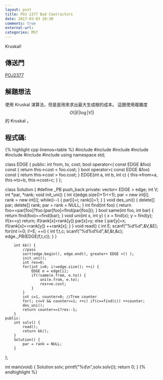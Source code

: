 ```yaml
---
layout: post
title: POJ 2377 Bad Cowtractors
date: 2017-03-03 20:30
comments: true
external-url:
categories: MST
---
```


Kruskal!

## 傳送門
[POJ2377](http://poj.org/problem?id=2377)

## 解題想法
使用 Kruskal 演算法，但是是用來求出最大生成樹的成本。
這題使用複雜度 $$O(\left| E\right| \log \left| V\right| )$$ 的 Kruskal 。

## 程式碼:

{% highlight cpp linenos=table %}
#include <iostream>
#include <string>
#include <cstdio>
#include <cstdlib>
#include <cstring>
#include <algorithm>
#include <vector>
using namespace std;

class EDGE {
    public:
        int from, to, cost;
        bool operator<( const EDGE &foo) const {
            return this->cost < foo.cost;
        }
        bool operator>( const EDGE &foo) const {
            return this->cost > foo.cost;
        }
        EDGE(int a, int b, int c) {
            this->from=a, this->to=b, this->cost=c;
        }
};

class Solution {
#define _PB push_back
    private:
        vector< EDGE > edge;
        int V;
        int *par, *rank;
        void init_uni() {
            int i((edge.size()+1)<<1);
            par = new int[i];
            rank = new int[i];
            while(i--) {
                par[i]=i;
                rank[i]=1;
            }
        }
        void des_uni() {
            delete[] par;
            delete[] rank;
            par = rank = NULL;
        }
        int find(int foo) {
            return foo==par[foo]?foo:(par[foo]=find(par[foo]));
        }
        bool same(int foo, int bar) {
            return find(foo)==find(bar);
        }
        void uni(int x, int y) {
            x = find(x);
            y = find(y);
            if(x==y) return;
            if(rank[x]<rank[y]) par[x]=y;
            else {
                par[y]=x;
                if(rank[x]==rank[y]) ++rank[x];
            }
        }
        void read() {
            int E;
            scanf("%d%d",&V,&E);
            for(int i=0; i!=E; ++i) {
                int f,t,c;
                scanf("%d%d%d",&f,&t,&c);
                edge._PB(EDGE(f,t,c));
            }
        }

        int kk() {
            //pass
            sort(edge.begin(), edge.end(), greater< EDGE >() );
            init_uni();
            int res=0;
            for(int i=0; i!=edge.size(); ++i) {
                EDGE e = edge[i];
                if(!same(e.from, e.to)) {
                    uni(e.from, e.to);
                    res+=e.cost;
                }
            }
            int c=1, counter=0; //Tree counter
            for(; c<=V && counter<=1; ++c) if(c==find(c)) ++counter;
            des_uni();
            return counter==1?res:-1;
        }
    public:
        int solv() {
            read();
            return kk();
        }
        Solution() {
            par = rank = NULL;
        }
};

int main(void) {
    Solution solv;
    printf("%d\n",solv.solv());
    return 0;
}
{% endhighlight %}

